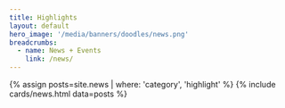 ```yaml
---
title: Highlights
layout: default
hero_image: '/media/banners/doodles/news.png'
breadcrumbs:
  - name: News + Events
    link: /news/
---
```

{% assign posts=site.news | where: 'category', 'highlight' %}
{% include cards/news.html data=posts %}
